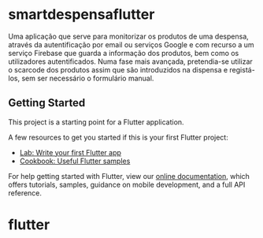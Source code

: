 # smartdespensaflutter

Uma aplicação que serve para monitorizar os produtos de uma despensa, através da autentificação por email ou serviços Google e com recurso a um serviço Firebase que guarda a informação dos produtos, bem como os utilizadores autentificados.
Numa fase mais avançada, pretendia-se utilizar o scarcode dos produtos assim que são introduzidos na dispensa e registá-los, sem ser necessário o formulário manual.

## Getting Started

This project is a starting point for a Flutter application.

A few resources to get you started if this is your first Flutter project:

- [Lab: Write your first Flutter app](https://flutter.dev/docs/get-started/codelab)
- [Cookbook: Useful Flutter samples](https://flutter.dev/docs/cookbook)

For help getting started with Flutter, view our
[online documentation](https://flutter.dev/docs), which offers tutorials,
samples, guidance on mobile development, and a full API reference.
# flutter
